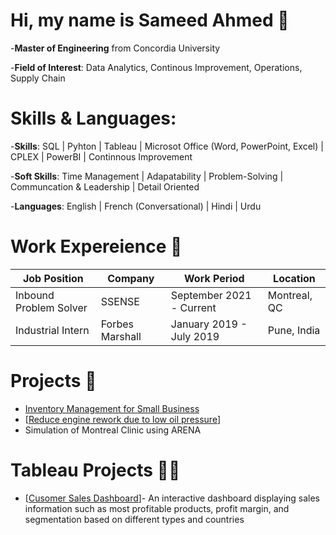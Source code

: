# Hi, my name is Sameed Ahmed :wave:

-**Master of Engineering** from Concordia University

-**Field of Interest**: Data Analytics, Continous Improvement, Operations, Supply Chain

# Skills & Languages:
-**Skills**: SQL | Pyhton | Tableau | Microsot Office (Word, PowerPoint, Excel) | CPLEX | PowerBI | Continnous Improvement

-**Soft Skills**: Time Management | Adapatability | Problem-Solving | Communcation & Leadership | Detail Oriented

-**Languages**: English | French (Conversational) | Hindi | Urdu

# Work Expereience 👔
   | Job Position           | Company         | Work  Period             | Location     |
   |------------------------|-----------------|--------------------------|--------------|
   | Inbound Problem Solver | SSENSE          | September 2021 - Current | Montreal, QC |
   | Industrial Intern      | Forbes Marshall | January 2019 - July 2019 | Pune, India  |

# Projects 📃
  - [Inventory Management for Small Business](https://github.com/Sameed1202/Inventory-Management-for-Small-Scale-Business-UI)
  - [[Reduce engine rework due to low oil pressure]([url](https://github.com/Sameed1202/Full-Factorial_MINITAB_Engine-Pressure))] 
  - Simulation of Montreal Clinic using ARENA 

# Tableau Projects 👨‍💻
  - [[Cusomer Sales Dashboard]([url](https://public.tableau.com/app/profile/sameed/viz/CustomerSales_16817864794460/CustomerSales))]- An interactive dashboard displaying     sales information such as most profitable products, profit margin, and segmentation based on  different types and countries
  
